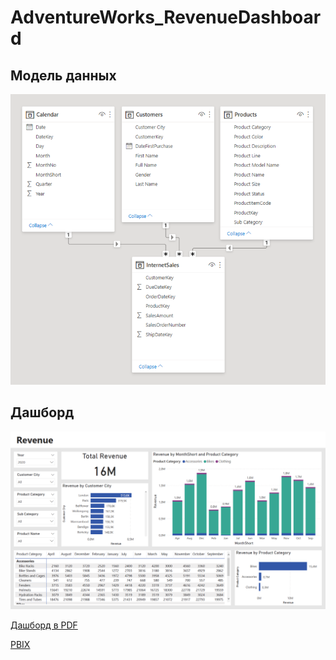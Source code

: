 # AdventureWorks_RevenueDashboard

## Модель данных


<img src="https://github.com/BolshakovSergei/AdventureWorks_RevenueDashboard/blob/main/PNG_DataModel.png" alt="data_model" width="600"/>


## Дашборд

<img src="https://github.com/BolshakovSergei/AdventureWorks_RevenueDashboard/blob/main/PNG_Dashboard.png?raw=true" alt="dashboard" width="800"/>

[Дашборд в PDF](https://github.com/BolshakovSergei/AdventureWorks_RevenueDashboard/blob/main/PDF_Dashboard.pdf)

[PBIX](https://github.com/BolshakovSergei/AdventureWorks_RevenueDashboard/blob/main/PBIX_Dashboard.pbix)
